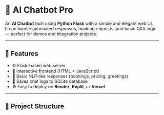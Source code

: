 # 🤖 AI Chatbot Pro

An **AI Chatbot** built using **Python Flask** with a simple and elegant web UI.  
It can handle automated responses, booking requests, and basic Q&A logic — perfect for demos and integration projects.

---

## 🚀 Features
- 🌐 Flask-based web server  
- 💬 Interactive frontend (HTML + JavaScript)  
- 🧠 Basic NLP-like responses (bookings, pricing, greetings)  
- 💾 Saves chat logs to SQLite database  
- ⚙️ Easy to deploy on **Render**, **Replit**, or **Vercel**

---

## 🧩 Project Structure
